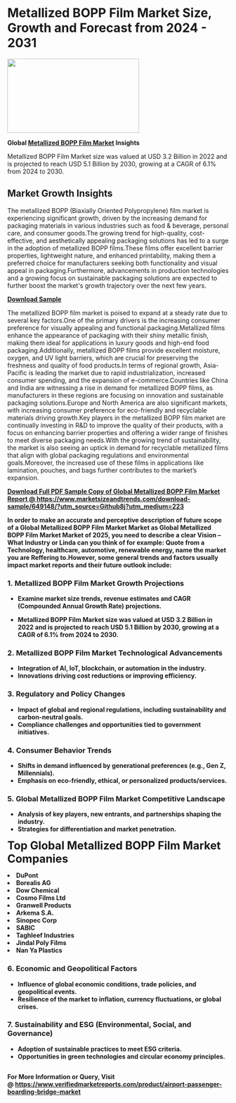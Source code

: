 <H1>Metallized BOPP Film Market Size, Growth and Forecast from 2024 - 2031</H1><img class="aligncenter size-medium wp-image-584254" src="https://thirdeyenews.in/wp-content/uploads/2024/09/Global-Market-Research-300x168.jpeg" alt="" width="300" height="168" /><p><strong>Global&nbsp;<a href="https://www.marketsizeandtrends.com/download-sample/649148/?utm_source=Github8j?utm_medium=223">Metallized BOPP Film Market</a> Insights</strong></p><p>Metallized BOPP Film Market size was valued at USD 3.2 Billion in 2022 and is projected to reach USD 5.1 Billion by 2030, growing at a CAGR of 6.1% from 2024 to 2030.</p><p><h2>Market Growth Insights</h2> <p>The metallized BOPP (Biaxially Oriented Polypropylene) film market is experiencing significant growth, driven by the increasing demand for packaging materials in various industries such as food & beverage, personal care, and consumer goods.The growing trend for high-quality, cost-effective, and aesthetically appealing packaging solutions has led to a surge in the adoption of metallized BOPP films.These films offer excellent barrier properties, lightweight nature, and enhanced printability, making them a preferred choice for manufacturers seeking both functionality and visual appeal in packaging.Furthermore, advancements in production technologies and a growing focus on sustainable packaging solutions are expected to further boost the market's growth trajectory over the next few years.</p> <p><strong><a href="#">Download Sample</a></strong></p> <p>The metallized BOPP film market is poised to expand at a steady rate due to several key factors.One of the primary drivers is the increasing consumer preference for visually appealing and functional packaging.Metallized films enhance the appearance of packaging with their shiny metallic finish, making them ideal for applications in luxury goods and high-end food packaging.Additionally, metallized BOPP films provide excellent moisture, oxygen, and UV light barriers, which are crucial for preserving the freshness and quality of food products.In terms of regional growth, Asia-Pacific is leading the market due to rapid industrialization, increased consumer spending, and the expansion of e-commerce.Countries like China and India are witnessing a rise in demand for metallized BOPP films, as manufacturers in these regions are focusing on innovation and sustainable packaging solutions.Europe and North America are also significant markets, with increasing consumer preference for eco-friendly and recyclable materials driving growth.Key players in the metallized BOPP film market are continually investing in R&D to improve the quality of their products, with a focus on enhancing barrier properties and offering a wider range of finishes to meet diverse packaging needs.With the growing trend of sustainability, the market is also seeing an uptick in demand for recyclable metallized films that align with global packaging regulations and environmental goals.Moreover, the increased use of these films in applications like lamination, pouches, and bags further contributes to the market’s expansion.</p> <p><strong><a href="#"></p><p><span class=""><strong>Download Full PDF Sample Copy of Global Metallized BOPP Film Market Report</strong> @ <a href="https://www.marketsizeandtrends.com/download-sample/649148/?utm_source=Github8j?utm_medium=223" target="_blank">https://www.marketsizeandtrends.com/download-sample/649148/?utm_source=Github8j?utm_medium=223</a></span></p><p>In order to make an accurate and perceptive description of future scope of a Global&nbsp;Metallized BOPP Film Market Market as Global&nbsp;Metallized BOPP Film Market Market of 2025, you need to describe a clear Vision &ndash; What Industry or Linda can you think of for example: Quote from a Technology, healthcare, automotive, renewable energy, name the market you are Reffering to.However, some general trends and factors usually impact market reports and their future outlook include:</p><h3>1.&nbsp;<strong>Metallized BOPP Film Market Growth Projections</strong></h3><ul><li>Examine market size trends, revenue estimates and CAGR (Compounded Annual Growth Rate) projections.</li><li><p>Metallized BOPP Film Market size was valued at USD 3.2 Billion in 2022 and is projected to reach USD 5.1 Billion by 2030, growing at a CAGR of 6.1% from 2024 to 2030.</p></li></ul><h3>2.&nbsp;<strong>Metallized BOPP Film Market Technological Advancements</strong></h3><ul><li>Integration of AI, IoT, blockchain, or automation in the industry.</li><li>Innovations driving cost reductions or improving efficiency.</li></ul><h3>3.&nbsp;<strong>Regulatory and Policy Changes</strong></h3><ul><li>Impact of global and regional regulations, including sustainability and carbon-neutral goals.</li><li>Compliance challenges and opportunities tied to government initiatives.</li></ul><h3>4.&nbsp;<strong>Consumer Behavior Trends</strong></h3><ul><li>Shifts in demand influenced by generational preferences (e.g., Gen Z, Millennials).</li><li>Emphasis on eco-friendly, ethical, or personalized products/services.</li></ul><h3>5.&nbsp;<strong>Global Metallized BOPP Film Market Competitive Landscape</strong></h3><ul><li>Analysis of key players, new entrants, and partnerships shaping the industry.</li><li>Strategies for differentiation and market penetration.</li></ul><p data-pm-slice="1 1 []"><span style="color: inherit; font-family: inherit; font-size: 25px;">Top Global Metallized BOPP Film Market Companies</span></p><div class="" data-test-id=""><p><li>DuPont</li><li> Borealis AG</li><li> Dow Chemical</li><li> Cosmo Films Ltd</li><li> Granwell Products</li><li> Arkema S.A.</li><li> Sinopec Corp</li><li> SABIC</li><li> Taghleef Industries</li><li> Jindal Poly Films</li><li> Nan Ya Plastics</li></p></div><h3>6.&nbsp;<strong>Economic and Geopolitical Factors</strong></h3><ul><li>Influence of global economic conditions, trade policies, and geopolitical events.</li><li>Resilience of the market to inflation, currency fluctuations, or global crises.</li></ul><h3>7.&nbsp;<strong>Sustainability and ESG (Environmental, Social, and Governance)</strong></h3><ul><li>Adoption of sustainable practices to meet ESG criteria.</li><li>Opportunities in green technologies and circular economy principles.</li></ul><h2><strong style="font-size: 14px;">For More Information or Query, Visit @&nbsp;</strong><a style="background-color: #ffffff; font-size: 14px;" href="https://www.marketsizeandtrends.com/report/metallized-bopp-film-market/" target="_blank">https://www.verifiedmarketreports.com/product/airport-passenger-boarding-bridge-market</a></h2>